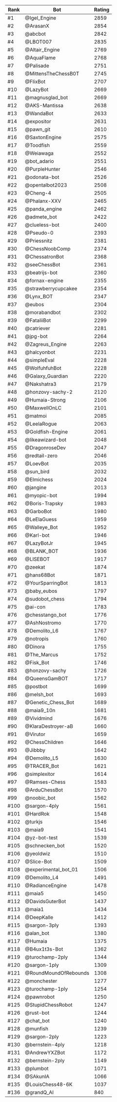 Rank|Bot|Rating
---|---|---
#1|@Igel_Engine|2859
#2|@ArasanX|2854
#3|@abcbot|2842
#4|@LBOT007|2835
#5|@Altair_Engine|2769
#6|@AquaFlame|2768
#7|@Palisade|2751
#8|@MittensTheChessB0T|2745
#9|@FlixBot|2707
#10|@LazyBot|2669
#11|@magnusglad_bot|2669
#12|@AKS-Mantissa|2638
#13|@WandaBot|2633
#14|@expositor|2631
#15|@pawn_git|2610
#16|@SaxtonEngine|2575
#17|@Toodfish|2559
#18|@Weiawaga|2552
#19|@bot_adario|2551
#20|@PurpleHunter|2546
#21|@odonata-bot|2526
#22|@opentalbot2023|2508
#23|@Cheng-4|2505
#24|@Phalanx-XXV|2465
#25|@panda_engine|2462
#26|@admete_bot|2422
#27|@clueless-bot|2400
#28|@Pseudo-0|2393
#29|@Priessnitz|2381
#30|@ChessNoobComp|2374
#31|@ChessatronBot|2368
#32|@seeChessBot|2361
#33|@beatrijs-bot|2360
#34|@fornax-engine|2355
#35|@strawberrycupcakee|2354
#36|@Lynx_BOT|2347
#37|@eubos|2304
#38|@morabandbot|2302
#39|@FataliiBot|2299
#40|@catriever|2281
#41|@jpg-bot|2264
#42|@Zagreus_Engine|2263
#43|@halcyonbot|2231
#44|@simpleEval|2228
#45|@WolfuhfuhBot|2228
#46|@Galaxy_Guardian|2220
#47|@Nakshatra3|2179
#48|@honzovy-sachy-2|2120
#49|@Humaia-Strong|2106
#50|@MaxwellOnLC|2101
#51|@matmoi|2085
#52|@LeelaRogue|2063
#53|@Goldfish-Engine|2061
#54|@likeawizard-bot|2048
#55|@DragonroseDev|2047
#56|@redtail-zero|2046
#57|@LoevBot|2035
#58|@sun_bird|2032
#59|@Elmichess|2024
#60|@jangine|2013
#61|@myopic-bot|1994
#62|@Boris-Trapsky|1983
#63|@GarboBot|1980
#64|@LeElaGuess|1959
#65|@Walleye_Bot|1952
#66|@Karl-bot|1946
#67|@LazyBotJr|1945
#68|@BLANK_BOT|1936
#69|@LISEBOT|1917
#70|@zeekat|1874
#71|@hans68Bot|1871
#72|@YourSparringBot|1813
#73|@baby_eubos|1797
#74|@sudobot_chess|1794
#75|@ai-con|1783
#76|@chesstango_bot|1776
#77|@AshNostromo|1770
#78|@Demolito_L6|1767
#79|@notropis|1760
#80|@Dinora|1755
#81|@The_Marcus|1752
#82|@Fisk_Bot|1746
#83|@honzovy-sachy|1726
#84|@QueensGamBOT|1717
#85|@postbot|1699
#86|@melsh_bot|1693
#87|@Genetic_Chess_Bot|1689
#88|@maia9_10n|1681
#89|@Vividmind|1676
#90|@KlaraDestroyer-aB|1660
#91|@Virutor|1659
#92|@ChessChildren|1646
#93|@Jibbby|1642
#94|@Demolito_L5|1630
#95|@TRACER_Bot|1621
#96|@simplexitor|1614
#97|@Ramses-Chess|1583
#98|@ArduChessBot|1570
#99|@noobic_bot|1562
#100|@sargon-4ply|1561
#101|@HardRok|1548
#102|@turkjs|1546
#103|@maia9|1541
#104|@yz-bot-test|1539
#105|@schnecken_bot|1520
#106|@yeoldwiz|1510
#107|@Slice-Bot|1509
#108|@experimental_bot_01|1506
#109|@Demolito_L4|1491
#110|@RadianceEngine|1478
#111|@maia5|1450
#112|@DavidsGuterBot|1437
#113|@maia1|1434
#114|@DeepKalle|1412
#115|@sargon-3ply|1393
#116|@alan_bot|1380
#117|@Humaia|1375
#118|@B4ux1t3s-Bot|1362
#119|@turochamp-2ply|1344
#120|@sargon-1ply|1309
#121|@RoundMoundOfRebounds|1308
#122|@monchester|1277
#123|@turochamp-1ply|1254
#124|@pawnrobot|1250
#125|@StupidChessRobot|1247
#126|@rust-bot|1244
#127|@chat_bot|1240
#128|@munfish|1239
#129|@sargon-2ply|1223
#130|@bernstein-4ply|1218
#131|@AndrewYXZBot|1172
#132|@bernstein-2ply|1149
#133|@plumbot|1071
#134|@SAkunIA|1066
#135|@LouisChess48-6K|1037
#136|@grandQ_AI|840
